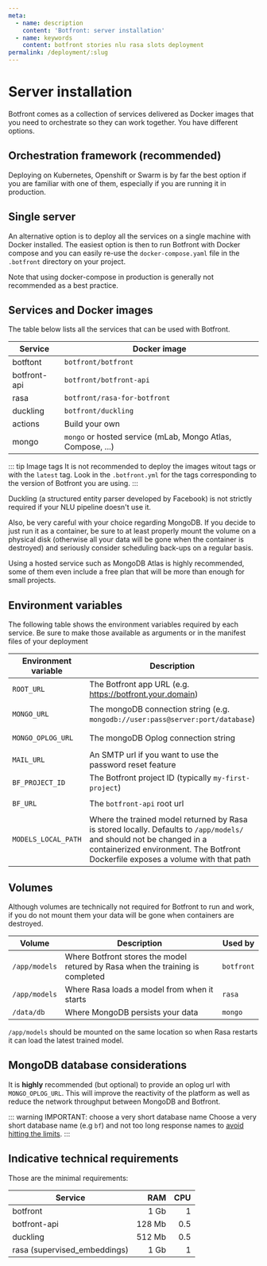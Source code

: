 ```yaml
---
meta:
  - name: description
    content: 'Botfront: server installation'
  - name: keywords
    content: botfront stories nlu rasa slots deployment
permalink: /deployment/:slug
---
```


# Server installation

Botfront comes as a collection of services delivered as Docker images that you need to orchestrate so they can work together. You have different options.

## Orchestration framework (recommended)
Deploying on  Kubernetes, Openshift or Swarm is by far the best option if you are familiar with one of them, especially if you are running it in production.

## Single server
An alternative option is to deploy all the services on a single machine with Docker installed. The easiest option is then to run Botfront with Docker compose and you can easily re-use the `docker-compose.yaml` file in the `.botfront` directory on your project.

Note that using docker-compose in production is generally not recommended as a best practice.

## Services and Docker images
The table below lists all the services that can be used with Botfront.

| Service  | Docker image  |
|---|---|
| botftont |  `botfront/botfront`|
| botfront-api  |  `botfront/botfront-api`  |
| rasa  |  `botfront/rasa-for-botfront`  |
| duckling  |  `botfront/duckling`  |
| actions | Build your own | 
| mongo | `mongo` or hosted service (mLab, Mongo Atlas, Compose, ...)  |

::: tip Image tags
It is not recommended to deploy the images witout tags or with the `latest` tag. Look in the `.botfront.yml` for the tags corresponding to the version of Botfront you are using.
:::

Duckling (a structured entity parser developed by Facebook) is not strictly required if your NLU pipeline doesn't use it.

Also, be very careful with your choice regarding MongoDB. If you decide to just run it as a container, be sure to at least properly mount the volume on a physical disk (otherwise all your data will be gone when the container is destroyed) and seriously consider scheduling back-ups on a regular basis.

Using a hosted service such as MongoDB Atlas is highly recommended, some of them even include a free plan that will be more than enough for small projects.

## Environment variables

The following table shows the environment variables required by each service. Be sure to make those available as arguments or in the manifest files of your deployment

| Environment variable  | Description  | Required by|
|---|---|--|
| `ROOT_URL` |  The Botfront app URL (e.g. https://botfront.your.domain) | `botfront` |
| `MONGO_URL`  |  The mongoDB connection string (e.g. `mongodb://user:pass@server:port/database`)  | `botfront` `botfront-api` |
| `MONGO_OPLOG_URL`  |  The mongoDB Oplog connection string  | `botfront` (optional)|
| `MAIL_URL`  |  An SMTP url if you want to use the password reset feature  | `botfront` |
| `BF_PROJECT_ID` | The Botfront project ID (typically `my-first-project`) | `rasa` |
| `BF_URL` | The `botfront-api` root url | `rasa`  `actions`|
| `MODELS_LOCAL_PATH` |  Where the trained model returned by Rasa is stored locally. Defaults to `/app/models/` and should not be changed in a containerized environment. The Botfront Dockerfile exposes a volume with that path | `botfront` (optional) |

## Volumes

Although volumes are technically not required for Botfront to run and work, if you do not mount them your data will be gone when containers are destroyed.

| Volume  | Description  | Used by|
|---|---|--|
| `/app/models` |  Where Botfront stores the model retured by Rasa when the training is completed | `botfront` |
| `/app/models`  |  Where Rasa loads a model from when it starts | `rasa` |
| `/data/db`  |  Where MongoDB persists your data | `mongo`|

`/app/models` should be mounted on the same location so when Rasa restarts it can load the latest trained model.

## MongoDB database considerations
It is **highly** recommended (but optional) to provide an oplog url with `MONGO_OPLOG_URL`. This will improve the reactivity of the platform as well as reduce the network throughput between MongoDB and Botfront.

::: warning IMPORTANT: choose a very short database name
Choose a very short database name (e.g `bf`) and not too long response names to [avoid hitting the limits](https://docs.mongodb.com/manual/reference/limits/#namespaces).
:::

## Indicative technical requirements

Those are the minimal requirements:

| Service  | RAM   | CPU  |
|---|---:|---:|
| botfront |  1 Gb | 1  |
| botfront-api  |  128 Mb | 0.5  |
| duckling  |  512 Mb | 0.5  |
| rasa (supervised_embeddings) | 1 Gb  |  1 |


